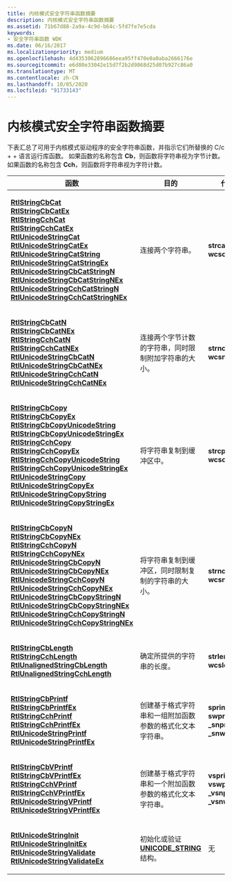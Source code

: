 ```yaml
---
title: 内核模式安全字符串函数摘要
description: 内核模式安全字符串函数摘要
ms.assetid: 71b67d88-2a9a-4c9d-b64c-5fd7fe7e5cda
keywords:
- 安全字符串函数 WDK
ms.date: 06/16/2017
ms.localizationpriority: medium
ms.openlocfilehash: 4d4353062896686eea95ff470e0a0aba2666176e
ms.sourcegitcommit: e6d80e33042e15d7f2b2d9868d25d07b927c86a0
ms.translationtype: MT
ms.contentlocale: zh-CN
ms.lasthandoff: 10/05/2020
ms.locfileid: "91733143"
---
```

# <a name="summary-of-kernel-mode-safe-string-functions"></a>内核模式安全字符串函数摘要





下表汇总了可用于内核模式驱动程序的安全字符串函数，并指示它们所替换的 C/c + + 语言运行库函数。 如果函数的名称包含 **Cb**，则函数将字符串视为字节计数。 如果函数的名称包含 **Cch**，则函数将字符串视为字符计数。

<table>
<colgroup>
<col width="33%" />
<col width="33%" />
<col width="33%" />
</colgroup>
<thead>
<tr class="header">
<th>函数</th>
<th>目的</th>
<th>代替</th>
</tr>
</thead>
<tbody>
<tr class="odd">
<td><p></p>
<dl>
<dt><a href="" id="rtlstringcbcat"></a><a href="/windows-hardware/drivers/ddi/ntstrsafe/nf-ntstrsafe-rtlstringcbcata" data-raw-source="[&lt;strong&gt;RtlStringCbCat&lt;/strong&gt;](/windows-hardware/drivers/ddi/ntstrsafe/nf-ntstrsafe-rtlstringcbcata)"><strong>RtlStringCbCat</strong></a></dt>
<dd>
</dd>
<dt><a href="" id="rtlstringcbcatex"></a><a href="/windows-hardware/drivers/ddi/ntstrsafe/nf-ntstrsafe-rtlstringcbcatexa" data-raw-source="[&lt;strong&gt;RtlStringCbCatEx&lt;/strong&gt;](/windows-hardware/drivers/ddi/ntstrsafe/nf-ntstrsafe-rtlstringcbcatexa)"><strong>RtlStringCbCatEx</strong></a></dt>
<dd>
</dd>
<dt><a href="" id="rtlstringcchcat"></a><a href="/windows-hardware/drivers/ddi/ntstrsafe/nf-ntstrsafe-rtlstringcchcata" data-raw-source="[&lt;strong&gt;RtlStringCchCat&lt;/strong&gt;](/windows-hardware/drivers/ddi/ntstrsafe/nf-ntstrsafe-rtlstringcchcata)"><strong>RtlStringCchCat</strong></a></dt>
<dd>
</dd>
<dt><a href="" id="rtlstringcchcatex"></a><a href="/windows-hardware/drivers/ddi/ntstrsafe/nf-ntstrsafe-rtlstringcchcatexa" data-raw-source="[&lt;strong&gt;RtlStringCchCatEx&lt;/strong&gt;](/windows-hardware/drivers/ddi/ntstrsafe/nf-ntstrsafe-rtlstringcchcatexa)"><strong>RtlStringCchCatEx</strong></a></dt>
<dd>
</dd>
<dt><a href="" id="rtlunicodestringcat"></a><a href="/windows-hardware/drivers/ddi/ntstrsafe/nf-ntstrsafe-rtlunicodestringcat" data-raw-source="[&lt;strong&gt;RtlUnicodeStringCat&lt;/strong&gt;](/windows-hardware/drivers/ddi/ntstrsafe/nf-ntstrsafe-rtlunicodestringcat)"><strong>RtlUnicodeStringCat</strong></a></dt>
<dd>
</dd>
<dt><a href="" id="rtlunicodestringcatex"></a><a href="/windows-hardware/drivers/ddi/ntstrsafe/nf-ntstrsafe-rtlunicodestringcatex" data-raw-source="[&lt;strong&gt;RtlUnicodeStringCatEx&lt;/strong&gt;](/windows-hardware/drivers/ddi/ntstrsafe/nf-ntstrsafe-rtlunicodestringcatex)"><strong>RtlUnicodeStringCatEx</strong></a></dt>
<dd>
</dd>
<dt><a href="" id="rtlunicodestringcatstring"></a><a href="/windows-hardware/drivers/ddi/ntstrsafe/nf-ntstrsafe-rtlunicodestringcatstring" data-raw-source="[&lt;strong&gt;RtlUnicodeStringCatString&lt;/strong&gt;](/windows-hardware/drivers/ddi/ntstrsafe/nf-ntstrsafe-rtlunicodestringcatstring)"><strong>RtlUnicodeStringCatString</strong></a></dt>
<dd>
</dd>
<dt><a href="" id="rtlunicodestringcatstringex"></a><a href="/windows-hardware/drivers/ddi/ntstrsafe/nf-ntstrsafe-rtlunicodestringcatstringex" data-raw-source="[&lt;strong&gt;RtlUnicodeStringCatStringEx&lt;/strong&gt;](/windows-hardware/drivers/ddi/ntstrsafe/nf-ntstrsafe-rtlunicodestringcatstringex)"><strong>RtlUnicodeStringCatStringEx</strong></a></dt>
<dd>
</dd>
<dt><a href="" id="rtlunicodestringcbcatstringn"></a><a href="/windows-hardware/drivers/ddi/ntstrsafe/nf-ntstrsafe-rtlunicodestringcbcatstringn" data-raw-source="[&lt;strong&gt;RtlUnicodeStringCbCatStringN&lt;/strong&gt;](/windows-hardware/drivers/ddi/ntstrsafe/nf-ntstrsafe-rtlunicodestringcbcatstringn)"><strong>RtlUnicodeStringCbCatStringN</strong></a></dt>
<dd>
</dd>
<dt><a href="" id="rtlunicodestringcbcatstringnex"></a><a href="/windows-hardware/drivers/ddi/ntstrsafe/nf-ntstrsafe-rtlunicodestringcbcatstringnex" data-raw-source="[&lt;strong&gt;RtlUnicodeStringCbCatStringNEx&lt;/strong&gt;](/windows-hardware/drivers/ddi/ntstrsafe/nf-ntstrsafe-rtlunicodestringcbcatstringnex)"><strong>RtlUnicodeStringCbCatStringNEx</strong></a></dt>
<dd>
</dd>
<dt><a href="" id="rtlunicodestringcchcatstringn"></a><a href="/windows-hardware/drivers/ddi/ntstrsafe/nf-ntstrsafe-rtlunicodestringcchcatstringn" data-raw-source="[&lt;strong&gt;RtlUnicodeStringCchCatStringN&lt;/strong&gt;](/windows-hardware/drivers/ddi/ntstrsafe/nf-ntstrsafe-rtlunicodestringcchcatstringn)"><strong>RtlUnicodeStringCchCatStringN</strong></a></dt>
<dd>
</dd>
<dt><a href="" id="rtlunicodestringcchcatstringnex"></a><a href="/windows-hardware/drivers/ddi/ntstrsafe/nf-ntstrsafe-rtlunicodestringcchcatstringnex" data-raw-source="[&lt;strong&gt;RtlUnicodeStringCchCatStringNEx&lt;/strong&gt;](/windows-hardware/drivers/ddi/ntstrsafe/nf-ntstrsafe-rtlunicodestringcchcatstringnex)"><strong>RtlUnicodeStringCchCatStringNEx</strong></a></dt>
<dd>
</dd>
</dl></td>
<td><p>连接两个字符串。</p></td>
<td><p></p>
<dl>
<dt><strong>strcat</strong></dt>
<dd>
</dd>
<dt><strong>wcscat</strong></dt>
<dd>
</dd>
</dl></td>
</tr>
<tr class="even">
<td><p></p>
<dl>
<dt><a href="" id="rtlstringcbcatn"></a><a href="/windows-hardware/drivers/ddi/ntstrsafe/nf-ntstrsafe-rtlstringcbcatna" data-raw-source="[&lt;strong&gt;RtlStringCbCatN&lt;/strong&gt;](/windows-hardware/drivers/ddi/ntstrsafe/nf-ntstrsafe-rtlstringcbcatna)"><strong>RtlStringCbCatN</strong></a></dt>
<dd>
</dd>
<dt><a href="" id="rtlstringcbcatnex"></a><a href="/windows-hardware/drivers/ddi/ntstrsafe/nf-ntstrsafe-rtlstringcbcatnexa" data-raw-source="[&lt;strong&gt;RtlStringCbCatNEx&lt;/strong&gt;](/windows-hardware/drivers/ddi/ntstrsafe/nf-ntstrsafe-rtlstringcbcatnexa)"><strong>RtlStringCbCatNEx</strong></a></dt>
<dd>
</dd>
<dt><a href="" id="rtlstringcchcatn"></a><a href="/windows-hardware/drivers/ddi/ntstrsafe/nf-ntstrsafe-rtlstringcchcatna" data-raw-source="[&lt;strong&gt;RtlStringCchCatN&lt;/strong&gt;](/windows-hardware/drivers/ddi/ntstrsafe/nf-ntstrsafe-rtlstringcchcatna)"><strong>RtlStringCchCatN</strong></a></dt>
<dd>
</dd>
<dt><a href="" id="rtlstringcchcatnex"></a><a href="/windows-hardware/drivers/ddi/ntstrsafe/nf-ntstrsafe-rtlstringcchcatnexa" data-raw-source="[&lt;strong&gt;RtlStringCchCatNEx&lt;/strong&gt;](/windows-hardware/drivers/ddi/ntstrsafe/nf-ntstrsafe-rtlstringcchcatnexa)"><strong>RtlStringCchCatNEx</strong></a></dt>
<dd>
</dd>
<dt><a href="" id="rtlunicodestringcbcatn"></a><a href="/windows-hardware/drivers/ddi/ntstrsafe/nf-ntstrsafe-rtlunicodestringcbcatn" data-raw-source="[&lt;strong&gt;RtlUnicodeStringCbCatN&lt;/strong&gt;](/windows-hardware/drivers/ddi/ntstrsafe/nf-ntstrsafe-rtlunicodestringcbcatn)"><strong>RtlUnicodeStringCbCatN</strong></a></dt>
<dd>
</dd>
<dt><a href="" id="rtlunicodestringcbcatnex"></a><a href="/windows-hardware/drivers/ddi/ntstrsafe/nf-ntstrsafe-rtlunicodestringcbcatnex" data-raw-source="[&lt;strong&gt;RtlUnicodeStringCbCatNEx&lt;/strong&gt;](/windows-hardware/drivers/ddi/ntstrsafe/nf-ntstrsafe-rtlunicodestringcbcatnex)"><strong>RtlUnicodeStringCbCatNEx</strong></a></dt>
<dd>
</dd>
<dt><a href="" id="rtlunicodestringcchcatn"></a><a href="/windows-hardware/drivers/ddi/ntstrsafe/nf-ntstrsafe-rtlunicodestringcchcatn" data-raw-source="[&lt;strong&gt;RtlUnicodeStringCchCatN&lt;/strong&gt;](/windows-hardware/drivers/ddi/ntstrsafe/nf-ntstrsafe-rtlunicodestringcchcatn)"><strong>RtlUnicodeStringCchCatN</strong></a></dt>
<dd>
</dd>
<dt><a href="" id="rtlunicodestringcchcatnex"></a><a href="/windows-hardware/drivers/ddi/ntstrsafe/nf-ntstrsafe-rtlunicodestringcchcatnex" data-raw-source="[&lt;strong&gt;RtlUnicodeStringCchCatNEx&lt;/strong&gt;](/windows-hardware/drivers/ddi/ntstrsafe/nf-ntstrsafe-rtlunicodestringcchcatnex)"><strong>RtlUnicodeStringCchCatNEx</strong></a></dt>
<dd>
</dd>
</dl></td>
<td><p>连接两个字节计数的字符串，同时限制附加字符串的大小。</p></td>
<td><p></p>
<dl>
<dt><strong>strncat</strong></dt>
<dd>
</dd>
<dt><strong>wcsncat</strong></dt>
<dd>
</dd>
</dl></td>
</tr>
<tr class="odd">
<td><p></p>
<dl>
<dt><a href="" id="rtlstringcbcopy"></a><a href="/windows-hardware/drivers/ddi/ntstrsafe/nf-ntstrsafe-rtlstringcbcopya" data-raw-source="[&lt;strong&gt;RtlStringCbCopy&lt;/strong&gt;](/windows-hardware/drivers/ddi/ntstrsafe/nf-ntstrsafe-rtlstringcbcopya)"><strong>RtlStringCbCopy</strong></a></dt>
<dd>
</dd>
<dt><a href="" id="rtlstringcbcopyex"></a><a href="/windows-hardware/drivers/ddi/ntstrsafe/nf-ntstrsafe-rtlstringcbcopyexa" data-raw-source="[&lt;strong&gt;RtlStringCbCopyEx&lt;/strong&gt;](/windows-hardware/drivers/ddi/ntstrsafe/nf-ntstrsafe-rtlstringcbcopyexa)"><strong>RtlStringCbCopyEx</strong></a></dt>
<dd>
</dd>
<dt><a href="" id="rtlstringcbcopyunicodestring"></a><a href="/windows-hardware/drivers/ddi/ntstrsafe/nf-ntstrsafe-rtlstringcbcopyunicodestring" data-raw-source="[&lt;strong&gt;RtlStringCbCopyUnicodeString&lt;/strong&gt;](/windows-hardware/drivers/ddi/ntstrsafe/nf-ntstrsafe-rtlstringcbcopyunicodestring)"><strong>RtlStringCbCopyUnicodeString</strong></a></dt>
<dd>
</dd>
<dt><a href="" id="rtlstringcbcopyunicodestringex"></a><a href="/windows-hardware/drivers/ddi/ntstrsafe/nf-ntstrsafe-rtlstringcbcopyunicodestringex" data-raw-source="[&lt;strong&gt;RtlStringCbCopyUnicodeStringEx&lt;/strong&gt;](/windows-hardware/drivers/ddi/ntstrsafe/nf-ntstrsafe-rtlstringcbcopyunicodestringex)"><strong>RtlStringCbCopyUnicodeStringEx</strong></a></dt>
<dd>
</dd>
<dt><a href="" id="rtlstringcchcopy"></a><a href="/windows-hardware/drivers/ddi/ntstrsafe/nf-ntstrsafe-rtlstringcchcopya" data-raw-source="[&lt;strong&gt;RtlStringCchCopy&lt;/strong&gt;](/windows-hardware/drivers/ddi/ntstrsafe/nf-ntstrsafe-rtlstringcchcopya)"><strong>RtlStringCchCopy</strong></a></dt>
<dd>
</dd>
<dt><a href="" id="rtlstringcchcopyex"></a><a href="/windows-hardware/drivers/ddi/ntstrsafe/nf-ntstrsafe-rtlstringcchcopyexa" data-raw-source="[&lt;strong&gt;RtlStringCchCopyEx&lt;/strong&gt;](/windows-hardware/drivers/ddi/ntstrsafe/nf-ntstrsafe-rtlstringcchcopyexa)"><strong>RtlStringCchCopyEx</strong></a></dt>
<dd>
</dd>
<dt><a href="" id="rtlstringcchcopyunicodestring"></a><a href="/windows-hardware/drivers/ddi/ntstrsafe/nf-ntstrsafe-rtlstringcchcopyunicodestring" data-raw-source="[&lt;strong&gt;RtlStringCchCopyUnicodeString&lt;/strong&gt;](/windows-hardware/drivers/ddi/ntstrsafe/nf-ntstrsafe-rtlstringcchcopyunicodestring)"><strong>RtlStringCchCopyUnicodeString</strong></a></dt>
<dd>
</dd>
<dt><a href="" id="rtlstringcchcopyunicodestringex"></a><a href="/windows-hardware/drivers/ddi/ntstrsafe/nf-ntstrsafe-rtlstringcchcopyunicodestringex" data-raw-source="[&lt;strong&gt;RtlStringCchCopyUnicodeStringEx&lt;/strong&gt;](/windows-hardware/drivers/ddi/ntstrsafe/nf-ntstrsafe-rtlstringcchcopyunicodestringex)"><strong>RtlStringCchCopyUnicodeStringEx</strong></a></dt>
<dd>
</dd>
<dt><a href="" id="rtlunicodestringcopy"></a><a href="/windows-hardware/drivers/ddi/ntstrsafe/nf-ntstrsafe-rtlunicodestringcopy" data-raw-source="[&lt;strong&gt;RtlUnicodeStringCopy&lt;/strong&gt;](/windows-hardware/drivers/ddi/ntstrsafe/nf-ntstrsafe-rtlunicodestringcopy)"><strong>RtlUnicodeStringCopy</strong></a></dt>
<dd>
</dd>
<dt><a href="" id="rtlunicodestringcopyex"></a><a href="/windows-hardware/drivers/ddi/ntstrsafe/nf-ntstrsafe-rtlunicodestringcopyex" data-raw-source="[&lt;strong&gt;RtlUnicodeStringCopyEx&lt;/strong&gt;](/windows-hardware/drivers/ddi/ntstrsafe/nf-ntstrsafe-rtlunicodestringcopyex)"><strong>RtlUnicodeStringCopyEx</strong></a></dt>
<dd>
</dd>
<dt><a href="" id="rtlunicodestringcopystring"></a><a href="/windows-hardware/drivers/ddi/ntstrsafe/nf-ntstrsafe-rtlunicodestringcopystring" data-raw-source="[&lt;strong&gt;RtlUnicodeStringCopyString&lt;/strong&gt;](/windows-hardware/drivers/ddi/ntstrsafe/nf-ntstrsafe-rtlunicodestringcopystring)"><strong>RtlUnicodeStringCopyString</strong></a></dt>
<dd>
</dd>
<dt><a href="" id="rtlunicodestringcopystringex"></a><a href="/windows-hardware/drivers/ddi/ntstrsafe/nf-ntstrsafe-rtlunicodestringcopystringex" data-raw-source="[&lt;strong&gt;RtlUnicodeStringCopyStringEx&lt;/strong&gt;](/windows-hardware/drivers/ddi/ntstrsafe/nf-ntstrsafe-rtlunicodestringcopystringex)"><strong>RtlUnicodeStringCopyStringEx</strong></a></dt>
<dd>
</dd>
</dl></td>
<td><p>将字符串复制到缓冲区中。</p></td>
<td><p></p>
<dl>
<dt><strong>strcpy</strong></dt>
<dd>
</dd>
<dt><strong>wcscpy</strong></dt>
<dd>
</dd>
</dl></td>
</tr>
<tr class="even">
<td><p></p>
<dl>
<dt><a href="" id="rtlstringcbcopyn"></a><a href="/windows-hardware/drivers/ddi/ntstrsafe/nf-ntstrsafe-rtlstringcbcopyna" data-raw-source="[&lt;strong&gt;RtlStringCbCopyN&lt;/strong&gt;](/windows-hardware/drivers/ddi/ntstrsafe/nf-ntstrsafe-rtlstringcbcopyna)"><strong>RtlStringCbCopyN</strong></a></dt>
<dd>
</dd>
<dt><a href="" id="rtlstringcbcopynex"></a><a href="/windows-hardware/drivers/ddi/ntstrsafe/nf-ntstrsafe-rtlstringcbcopynexa" data-raw-source="[&lt;strong&gt;RtlStringCbCopyNEx&lt;/strong&gt;](/windows-hardware/drivers/ddi/ntstrsafe/nf-ntstrsafe-rtlstringcbcopynexa)"><strong>RtlStringCbCopyNEx</strong></a></dt>
<dd>
</dd>
<dt><a href="" id="rtlstringcchcopyn"></a><a href="/windows-hardware/drivers/ddi/ntstrsafe/nf-ntstrsafe-rtlstringcchcopyna" data-raw-source="[&lt;strong&gt;RtlStringCchCopyN&lt;/strong&gt;](/windows-hardware/drivers/ddi/ntstrsafe/nf-ntstrsafe-rtlstringcchcopyna)"><strong>RtlStringCchCopyN</strong></a></dt>
<dd>
</dd>
<dt><a href="" id="rtlstringcchcopynex"></a><a href="/windows-hardware/drivers/ddi/ntstrsafe/nf-ntstrsafe-rtlstringcchcopynexa" data-raw-source="[&lt;strong&gt;RtlStringCchCopyNEx&lt;/strong&gt;](/windows-hardware/drivers/ddi/ntstrsafe/nf-ntstrsafe-rtlstringcchcopynexa)"><strong>RtlStringCchCopyNEx</strong></a></dt>
<dd>
</dd>
<dt><a href="" id="rtlunicodestringcbcopyn"></a><a href="/windows-hardware/drivers/ddi/ntstrsafe/nf-ntstrsafe-rtlunicodestringcbcopyn" data-raw-source="[&lt;strong&gt;RtlUnicodeStringCbCopyN&lt;/strong&gt;](/windows-hardware/drivers/ddi/ntstrsafe/nf-ntstrsafe-rtlunicodestringcbcopyn)"><strong>RtlUnicodeStringCbCopyN</strong></a></dt>
<dd>
</dd>
<dt><a href="" id="rtlunicodestringcbcopynex"></a><a href="/windows-hardware/drivers/ddi/ntstrsafe/nf-ntstrsafe-rtlunicodestringcbcopynex" data-raw-source="[&lt;strong&gt;RtlUnicodeStringCbCopyNEx&lt;/strong&gt;](/windows-hardware/drivers/ddi/ntstrsafe/nf-ntstrsafe-rtlunicodestringcbcopynex)"><strong>RtlUnicodeStringCbCopyNEx</strong></a></dt>
<dd>
</dd>
<dt><a href="" id="rtlunicodestringcchcopyn"></a><a href="/windows-hardware/drivers/ddi/ntstrsafe/nf-ntstrsafe-rtlunicodestringcchcopyn" data-raw-source="[&lt;strong&gt;RtlUnicodeStringCchCopyN&lt;/strong&gt;](/windows-hardware/drivers/ddi/ntstrsafe/nf-ntstrsafe-rtlunicodestringcchcopyn)"><strong>RtlUnicodeStringCchCopyN</strong></a></dt>
<dd>
</dd>
<dt><a href="" id="rtlunicodestringcchcopynex"></a><a href="/windows-hardware/drivers/ddi/ntstrsafe/nf-ntstrsafe-rtlunicodestringcchcopynex" data-raw-source="[&lt;strong&gt;RtlUnicodeStringCchCopyNEx&lt;/strong&gt;](/windows-hardware/drivers/ddi/ntstrsafe/nf-ntstrsafe-rtlunicodestringcchcopynex)"><strong>RtlUnicodeStringCchCopyNEx</strong></a></dt>
<dd>
</dd>
<dt><a href="" id="rtlunicodestringcbcopystringn"></a><a href="/windows-hardware/drivers/ddi/ntstrsafe/nf-ntstrsafe-rtlunicodestringcbcopystringn" data-raw-source="[&lt;strong&gt;RtlUnicodeStringCbCopyStringN&lt;/strong&gt;](/windows-hardware/drivers/ddi/ntstrsafe/nf-ntstrsafe-rtlunicodestringcbcopystringn)"><strong>RtlUnicodeStringCbCopyStringN</strong></a></dt>
<dd>
</dd>
<dt><a href="" id="rtlunicodestringcbcopystringnex"></a><a href="/windows-hardware/drivers/ddi/ntstrsafe/nf-ntstrsafe-rtlunicodestringcbcopystringnex" data-raw-source="[&lt;strong&gt;RtlUnicodeStringCbCopyStringNEx&lt;/strong&gt;](/windows-hardware/drivers/ddi/ntstrsafe/nf-ntstrsafe-rtlunicodestringcbcopystringnex)"><strong>RtlUnicodeStringCbCopyStringNEx</strong></a></dt>
<dd>
</dd>
<dt><a href="" id="rtlunicodestringcchcopystringn"></a><a href="/windows-hardware/drivers/ddi/ntstrsafe/nf-ntstrsafe-rtlunicodestringcchcopystringn" data-raw-source="[&lt;strong&gt;RtlUnicodeStringCchCopyStringN&lt;/strong&gt;](/windows-hardware/drivers/ddi/ntstrsafe/nf-ntstrsafe-rtlunicodestringcchcopystringn)"><strong>RtlUnicodeStringCchCopyStringN</strong></a></dt>
<dd>
</dd>
<dt><a href="" id="rtlunicodestringcchcopystringnex"></a><a href="/windows-hardware/drivers/ddi/ntstrsafe/nf-ntstrsafe-rtlunicodestringcchcopystringnex" data-raw-source="[&lt;strong&gt;RtlUnicodeStringCchCopyStringNEx&lt;/strong&gt;](/windows-hardware/drivers/ddi/ntstrsafe/nf-ntstrsafe-rtlunicodestringcchcopystringnex)"><strong>RtlUnicodeStringCchCopyStringNEx</strong></a></dt>
<dd>
</dd>
</dl></td>
<td><p>将字符串复制到缓冲区，同时限制复制的字符串的大小。</p></td>
<td><p></p>
<dl>
<dt><strong>strncpy</strong></dt>
<dd>
</dd>
<dt><strong>wcsncpy</strong></dt>
<dd>
</dd>
</dl></td>
</tr>
<tr class="odd">
<td><p></p>
<dl>
<dt><a href="" id="rtlstringcblength"></a><a href="/windows-hardware/drivers/ddi/ntstrsafe/nf-ntstrsafe-rtlstringcblengtha" data-raw-source="[&lt;strong&gt;RtlStringCbLength&lt;/strong&gt;](/windows-hardware/drivers/ddi/ntstrsafe/nf-ntstrsafe-rtlstringcblengtha)"><strong>RtlStringCbLength</strong></a></dt>
<dd>
</dd>
<dt><a href="" id="rtlstringcchlength"></a><a href="/windows-hardware/drivers/ddi/ntstrsafe/nf-ntstrsafe-rtlstringcchlengtha" data-raw-source="[&lt;strong&gt;RtlStringCchLength&lt;/strong&gt;](/windows-hardware/drivers/ddi/ntstrsafe/nf-ntstrsafe-rtlstringcchlengtha)"><strong>RtlStringCchLength</strong></a></dt>
<dd>
</dd>
<dt><a href="" id="rtlunalignedstringcblength"></a><a href="/windows-hardware/drivers/ddi/ntstrsafe/nf-ntstrsafe-rtlunalignedstringcblengthw" data-raw-source="[&lt;strong&gt;RtlUnalignedStringCbLength&lt;/strong&gt;](/windows-hardware/drivers/ddi/ntstrsafe/nf-ntstrsafe-rtlunalignedstringcblengthw)"><strong>RtlUnalignedStringCbLength</strong></a></dt>
<dd>
</dd>
<dt><a href="" id="rtlunalignedstringcchlength"></a><a href="/windows-hardware/drivers/ddi/ntstrsafe/nf-ntstrsafe-rtlunalignedstringcchlengthw" data-raw-source="[&lt;strong&gt;RtlUnalignedStringCchLength&lt;/strong&gt;](/windows-hardware/drivers/ddi/ntstrsafe/nf-ntstrsafe-rtlunalignedstringcchlengthw)"><strong>RtlUnalignedStringCchLength</strong></a></dt>
<dd>
</dd>
</dl></td>
<td><p>确定所提供的字符串的长度。</p></td>
<td><p></p>
<dl>
<dt><strong>strlen</strong></dt>
<dd>
</dd>
<dt><strong>wcslen</strong></dt>
<dd>
</dd>
</dl></td>
</tr>
<tr class="even">
<td><p></p>
<dl>
<dt><a href="" id="rtlstringcbprintf"></a><a href="/windows-hardware/drivers/ddi/ntstrsafe/nf-ntstrsafe-rtlstringcbprintfa" data-raw-source="[&lt;strong&gt;RtlStringCbPrintf&lt;/strong&gt;](/windows-hardware/drivers/ddi/ntstrsafe/nf-ntstrsafe-rtlstringcbprintfa)"><strong>RtlStringCbPrintf</strong></a></dt>
<dd>
</dd>
<dt><a href="" id="rtlstringcbprintfex"></a><a href="/windows-hardware/drivers/ddi/ntstrsafe/nf-ntstrsafe-rtlstringcbprintfexa" data-raw-source="[&lt;strong&gt;RtlStringCbPrintfEx&lt;/strong&gt;](/windows-hardware/drivers/ddi/ntstrsafe/nf-ntstrsafe-rtlstringcbprintfexa)"><strong>RtlStringCbPrintfEx</strong></a></dt>
<dd>
</dd>
<dt><a href="" id="rtlstringcchprintf"></a><a href="/windows-hardware/drivers/ddi/ntstrsafe/nf-ntstrsafe-rtlstringcchprintfa" data-raw-source="[&lt;strong&gt;RtlStringCchPrintf&lt;/strong&gt;](/windows-hardware/drivers/ddi/ntstrsafe/nf-ntstrsafe-rtlstringcchprintfa)"><strong>RtlStringCchPrintf</strong></a></dt>
<dd>
</dd>
<dt><a href="" id="rtlstringcchprintfex"></a><a href="/windows-hardware/drivers/ddi/ntstrsafe/nf-ntstrsafe-rtlstringcchprintfexa" data-raw-source="[&lt;strong&gt;RtlStringCchPrintfEx&lt;/strong&gt;](/windows-hardware/drivers/ddi/ntstrsafe/nf-ntstrsafe-rtlstringcchprintfexa)"><strong>RtlStringCchPrintfEx</strong></a></dt>
<dd>
</dd>
<dt><a href="" id="rtlunicodestringprintf"></a><a href="/windows-hardware/drivers/ddi/ntstrsafe/nf-ntstrsafe-rtlunicodestringprintf" data-raw-source="[&lt;strong&gt;RtlUnicodeStringPrintf&lt;/strong&gt;](/windows-hardware/drivers/ddi/ntstrsafe/nf-ntstrsafe-rtlunicodestringprintf)"><strong>RtlUnicodeStringPrintf</strong></a></dt>
<dd>
</dd>
<dt><a href="" id="rtlunicodestringprintfex"></a><a href="/windows-hardware/drivers/ddi/ntstrsafe/nf-ntstrsafe-rtlunicodestringprintfex" data-raw-source="[&lt;strong&gt;RtlUnicodeStringPrintfEx&lt;/strong&gt;](/windows-hardware/drivers/ddi/ntstrsafe/nf-ntstrsafe-rtlunicodestringprintfex)"><strong>RtlUnicodeStringPrintfEx</strong></a></dt>
<dd>
</dd>
</dl></td>
<td><p>创建基于格式字符串和一组附加函数参数的格式化文本字符串。</p></td>
<td><p></p>
<dl>
<dt><strong>sprintf</strong></dt>
<dd>
</dd>
<dt><strong>swprintf</strong></dt>
<dd>
</dd>
<dt><strong>_snprintf</strong></dt>
<dd>
</dd>
<dt><strong>_snwprintf</strong></dt>
<dd>
</dd>
</dl></td>
</tr>
<tr class="odd">
<td><p></p>
<dl>
<dt><a href="" id="rtlstringcbvprintf"></a><a href="/windows-hardware/drivers/ddi/ntstrsafe/nf-ntstrsafe-rtlstringcbvprintfa" data-raw-source="[&lt;strong&gt;RtlStringCbVPrintf&lt;/strong&gt;](/windows-hardware/drivers/ddi/ntstrsafe/nf-ntstrsafe-rtlstringcbvprintfa)"><strong>RtlStringCbVPrintf</strong></a></dt>
<dd>
</dd>
<dt><a href="" id="rtlstringcbvprintfex"></a><a href="/windows-hardware/drivers/ddi/ntstrsafe/nf-ntstrsafe-rtlstringcbvprintfexa" data-raw-source="[&lt;strong&gt;RtlStringCbVPrintfEx&lt;/strong&gt;](/windows-hardware/drivers/ddi/ntstrsafe/nf-ntstrsafe-rtlstringcbvprintfexa)"><strong>RtlStringCbVPrintfEx</strong></a></dt>
<dd>
</dd>
<dt><a href="" id="rtlstringcchvprintf"></a><a href="/windows-hardware/drivers/ddi/ntstrsafe/nf-ntstrsafe-rtlstringcchvprintfa" data-raw-source="[&lt;strong&gt;RtlStringCchVPrintf&lt;/strong&gt;](/windows-hardware/drivers/ddi/ntstrsafe/nf-ntstrsafe-rtlstringcchvprintfa)"><strong>RtlStringCchVPrintf</strong></a></dt>
<dd>
</dd>
<dt><a href="" id="rtlstringcchvprintfex"></a><a href="/windows-hardware/drivers/ddi/ntstrsafe/nf-ntstrsafe-rtlstringcchvprintfexa" data-raw-source="[&lt;strong&gt;RtlStringCchVPrintfEx&lt;/strong&gt;](/windows-hardware/drivers/ddi/ntstrsafe/nf-ntstrsafe-rtlstringcchvprintfexa)"><strong>RtlStringCchVPrintfEx</strong></a></dt>
<dd>
</dd>
<dt><a href="" id="rtlunicodestringvprintf"></a><a href="/windows-hardware/drivers/ddi/ntstrsafe/nf-ntstrsafe-rtlunicodestringvprintf" data-raw-source="[&lt;strong&gt;RtlUnicodeStringVPrintf&lt;/strong&gt;](/windows-hardware/drivers/ddi/ntstrsafe/nf-ntstrsafe-rtlunicodestringvprintf)"><strong>RtlUnicodeStringVPrintf</strong></a></dt>
<dd>
</dd>
<dt><a href="" id="rtlunicodestringvprintfex"></a><a href="/windows-hardware/drivers/ddi/ntstrsafe/nf-ntstrsafe-rtlunicodestringvprintfex" data-raw-source="[&lt;strong&gt;RtlUnicodeStringVPrintfEx&lt;/strong&gt;](/windows-hardware/drivers/ddi/ntstrsafe/nf-ntstrsafe-rtlunicodestringvprintfex)"><strong>RtlUnicodeStringVPrintfEx</strong></a></dt>
<dd>
</dd>
</dl></td>
<td><p>创建基于格式字符串和一个附加函数参数的格式化文本字符串。</p></td>
<td><p></p>
<dl>
<dt><strong>vsprintf</strong></dt>
<dd>
</dd>
<dt><strong>vswprintf</strong></dt>
<dd>
</dd>
<dt><strong>_vsnprintf</strong></dt>
<dd>
</dd>
<dt><strong>_vsnwprintf</strong></dt>
<dd>
</dd>
</dl></td>
</tr>
<tr class="even">
<td><p></p>
<dl>
<dt><a href="" id="rtlunicodestringinit"></a><a href="/windows-hardware/drivers/ddi/ntstrsafe/nf-ntstrsafe-rtlunicodestringinit" data-raw-source="[&lt;strong&gt;RtlUnicodeStringInit&lt;/strong&gt;](/windows-hardware/drivers/ddi/ntstrsafe/nf-ntstrsafe-rtlunicodestringinit)"><strong>RtlUnicodeStringInit</strong></a></dt>
<dd>
</dd>
<dt><a href="" id="rtlunicodestringinitex"></a><a href="/windows-hardware/drivers/ddi/ntstrsafe/nf-ntstrsafe-rtlunicodestringinitex" data-raw-source="[&lt;strong&gt;RtlUnicodeStringInitEx&lt;/strong&gt;](/windows-hardware/drivers/ddi/ntstrsafe/nf-ntstrsafe-rtlunicodestringinitex)"><strong>RtlUnicodeStringInitEx</strong></a></dt>
<dd>
</dd>
<dt><a href="" id="rtlunicodestringvalidate"></a><a href="/windows-hardware/drivers/ddi/ntstrsafe/nf-ntstrsafe-rtlunicodestringvalidate" data-raw-source="[&lt;strong&gt;RtlUnicodeStringValidate&lt;/strong&gt;](/windows-hardware/drivers/ddi/ntstrsafe/nf-ntstrsafe-rtlunicodestringvalidate)"><strong>RtlUnicodeStringValidate</strong></a></dt>
<dd>
</dd>
<dt><a href="" id="rtlunicodestringvalidateex"></a><a href="/windows-hardware/drivers/ddi/ntstrsafe/nf-ntstrsafe-rtlunicodestringvalidateex" data-raw-source="[&lt;strong&gt;RtlUnicodeStringValidateEx&lt;/strong&gt;](/windows-hardware/drivers/ddi/ntstrsafe/nf-ntstrsafe-rtlunicodestringvalidateex)"><strong>RtlUnicodeStringValidateEx</strong></a></dt>
<dd>
</dd>
</dl></td>
<td><p>初始化或验证 <a href="/windows-hardware/drivers/ddi/wudfwdm/ns-wudfwdm-_unicode_string" data-raw-source="[&lt;strong&gt;UNICODE_STRING&lt;/strong&gt;](/windows-hardware/drivers/ddi/wudfwdm/ns-wudfwdm-_unicode_string)"><strong>UNICODE_STRING</strong></a> 结构。</p></td>
<td><p>无</p></td>
</tr>
</tbody>
</table>

